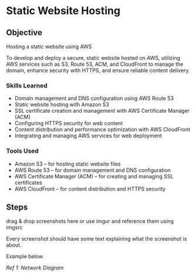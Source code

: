 # Static Website Hosting 

## Objective
Hosting a static website using AWS

To develop and deploy a secure, static website hosted on AWS, utilizing AWS services such as S3, Route 53, ACM, and CloudFront to manage the domain, enhance security with HTTPS, and ensure reliable content delivery.

### Skills Learned

- Domain management and DNS configuration using AWS Route 53
- Static website hosting with Amazon S3
- SSL certificate creation and management with AWS Certificate Manager (ACM)
- Configuring HTTPS security for web content
- Content distribution and performance optimization with AWS CloudFront
- Integrating and managing AWS services for web deployment

### Tools Used

- Amazon S3 – for hosting static website files
- AWS Route 53 – for domain management and DNS configuration
- AWS Certificate Manager (ACM) – for creating and managing SSL certificates
- AWS CloudFront – for content distribution and HTTPS security

## Steps
drag & drop screenshots here or use imgur and reference them using imgsrc

Every screenshot should have some text explaining what the screenshot is about.

Example below.

*Ref 1: Network Diagram*
